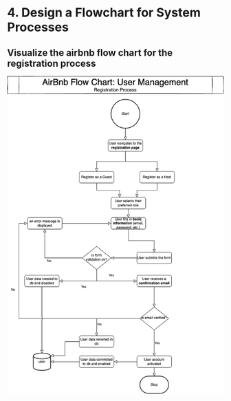 # 4. Design a Flowchart for System Processes

## Visualize the airbnb flow chart for the registration process
<img src="/flowcharts/data-flow-diagram.png" alt="flow chart">